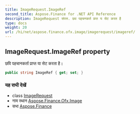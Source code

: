 ```yaml
---
title: ImageRequest.ImageRef
second_title: Aspose.Finance for .NET API Reference
description: ImageRequest संपत्त. छव पहचनकर्त प्रप्त य सेट करत है
type: docs
weight: 20
url: /hi/net/aspose.finance.ofx.image/imagerequest/imageref/
---
```

## ImageRequest.ImageRef property

छवि पहचानकर्ता प्राप्त या सेट करता है।

```csharp
public string ImageRef { get; set; }
```

### यह सभी देखें

* class [ImageRequest](../)
* नाम स्थान [Aspose.Finance.Ofx.Image](../../imagerequest/)
* सभा [Aspose.Finance](../../../)


